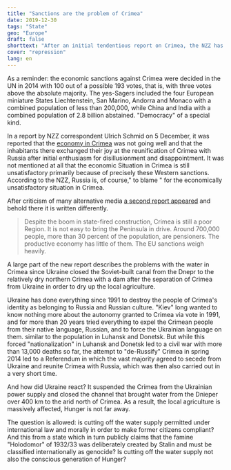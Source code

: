 ```yaml
---
title: "Sanctions are the problem of Crimea"
date: 2019-12-30
tags: "State"
geo: "Europe"
draft: false
shorttext: "After an initial tendentious report on Crimea, the NZZ has to write back: 'EU sanctions weigh heavily.'"
cover: "repression"
lang: en
---
```


As a reminder: the economic sanctions against Crimea were decided in the UN in 2014 with 100 out of a possible 193 votes, that is, with three votes above the absolute majority. The yes-Sagers included the four European miniature States Liechtenstein, San Marino, Andorra and Monaco with a combined population of less than 200,000, while China and India with a combined population of 2.8 billion abstained. "Democracy" of a special kind.

In a report by NZZ correspondent Ulrich Schmid on 5 December, it was reported that the [economy in Crimea](https://www.nzz.ch/international/krim-die-russische-vormundschaft-hat-ihren-preis-ld.1517519 "In Kiew atmet der Westen, auf der Strasse sind Musiker, Jongleure, Freaks – auf der Krim herrscht Zucht und es mangelt an Charme") was not going well and that the inhabitants there exchanged their joy at the reunification of Crimea with Russia after initial enthusiasm for disillusionment and disappointment. It was not mentioned at all that the economic Situation in Crimea is still unsatisfactory primarily because of precisely these Western sanctions. According to the NZZ, Russia is, of course," to blame " for the economically unsatisfactory situation in Crimea.

After criticism of many alternative media [a second report appeared](https://www.nzz.ch/international/die-krim-braucht-ein-wirtschaftswunder-ld.1517529 "Wir haben Hurra geschrien damals. Wir schreien nicht mehr Hurra") and behold there it is written differently.

> Despite the boom in state-fired construction, Crimea is still a poor Region. It is not easy to bring the Peninsula in drive. Around 700,000 people, more than 30 percent of the population, are pensioners. The productive economy has little of them. The EU sanctions weigh heavily.

A large part of the new report describes the problems with the water in Crimea since Ukraine closed the Soviet-built canal from the Dnepr to the relatively dry northern Crimea with a dam after the separation of Crimea from Ukraine in order to dry up the local agriculture.

Ukraine has done everything since 1991 to destroy the people of Crimea's identity as belonging to Russia and Russian culture. "Kiev" long wanted to know nothing more about the autonomy granted to Crimea via vote in 1991, and for more than 20 years tried everything to expel the Crimean people from their native language, Russian, and to force the Ukrainian language on them. similar to the population in Luhansk and Donetsk. But while this forced "nationalization" in Luhansk and Donetsk led to a civil war with more than 13,000 deaths so far, the attempt to "de-Russify" Crimea in spring 2014 led to a Referendum in which the vast majority agreed to secede from Ukraine and reunite Crimea with Russia, which was then also carried out in a very short time.

And how did Ukraine react? It suspended the Crimea from the Ukrainian power supply and closed the channel that brought water from the Dnieper over 400 km to the arid north of Crimea. As a result, the local agriculture is massively affected, Hunger is not far away.

The question is allowed: is cutting off the water supply permitted under international law and morally in order to make former citizens compliant? And this from a state which in turn publicly claims that the famine "Holodomor" of 1932/33 was deliberately created by Stalin and must be classified internationally as genocide? Is cutting off the water supply not also the conscious generation of Hunger?
